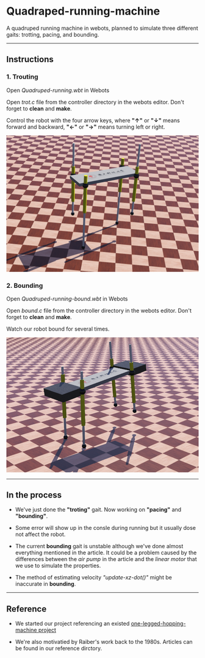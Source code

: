 # Quadraped-running-machine

A quadruped running machine in webots, planned to simulate three different gaits: trotting, pacing, and bounding.

***

## Instructions

### 1. Trouting

Open _Quadruped-running.wbt_ in Webots

Open _trot.c_ file from the controller directory in the webots editor. Don't forget to **clean** and  **make**.

Control the robot with the four arrow keys, where **"↑"** or **"↓"** means forward and backward, **"←"** or **"→"** means turning left or right.

![trot](./references/trot.png)

### 2. Bounding

Open _Quadruped-running-bound.wbt_ in Webots

Open _bound.c_ file from the controller directory in the webots editor. Don't forget to **clean** and  **make**.

Watch our robot bound for several times.

![bound](./references/bound.png)
***

## In the process

* We've just done the **"troting"** gait. Now working on **"pacing"** and **"bounding"**.

* Some error will show up in the consle during running but it usually dose not affect the robot.

* The current **bounding** gait is unstable although we've done almost everything mentioned in the article. It could be a problem caused by the differences between the _air pump_ in the article and the _linear motor_ that we use to simulate the properties.

* The method of estimating velocity _"update-xz-dot()"_ might be inaccurate in **bounding**.

***

## Reference

* We started our project referencing an existed [one-legged-hopping-machine project](https://github.com/YuXianYuan/Hopping-in-Three-Dimensions)

* We're also motivatied by Raiber's work back to the 1980s. Articles can be found in our reference dirctory.
